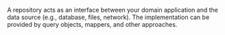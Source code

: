 A repository acts as an interface between your domain application and the data source (e.g., database, files, network). The implementation can be provided by query objects, mappers, and other approaches.